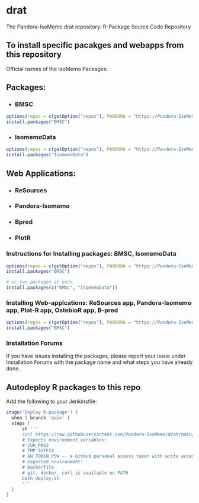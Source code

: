# drat

The Pandora-IsoMemo drat repository: R-Package Source Code Repository

## To install specific pacakges and webapps from this repository
Official names of the IsoMemo Packages:

## Packages:
- ### BMSC
```r
options(repos = c(getOption("repos"), PANDORA = "https://Pandora-IsoMemo.github.io/drat/"))
install.packages("BMSC")
```
- ### IsomemoData
```r
options(repos = c(getOption("repos"), PANDORA = "https://Pandora-IsoMemo.github.io/drat/"))
install.packages("IsomemoData")
```

## Web Applications:
- ### ReSources
- ### Pandora-Isomemo
- ### Bpred
- ### PlotR

### Instructions for Installing packages: BMSC, IsomemoData
```r
options(repos = c(getOption("repos"), PANDORA = "https://Pandora-IsoMemo.github.io/drat/"))
install.packages("BMSC")

# or two packages at once
install.packages(c("BMSC", "IsomemoData"))
```
### Installing Web-applcations: ReSources app, Pandora-Isomemo app, Plot-R app, OstebioR app, B-pred
```r
options(repos = c(getOption("repos"), PANDORA = "https://Pandora-IsoMemo.github.io/drat/"))
install.packages("BMSC")
```

### Installation Forums
If you have issues installing the packages, please report your issue under Installation Forums with the package name and what steps you have already done.


## Autodeploy R packages to this repo

Add the following to your Jenkinsfile:

```groovy
stage('Deploy R-package') {
  when { branch 'main' }
  steps {
      sh '''
      curl https://raw.githubusercontent.com/Pandora-IsoMemo/drat/main/deploy.sh > deploy.sh
      # Expects environment variables:
      # CUR_PROJ
      # TMP_SUFFIX
      # GH_TOKEN_PSW -- a GitHub personal access token with write access to the drat repo
      # Expected environment:
      # Dockerfile
      # git, docker, curl is available on PATH
      bash deploy.sh
      '''
  }
}
```
